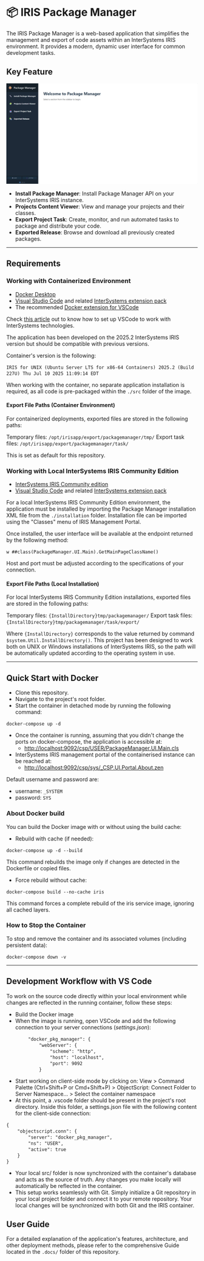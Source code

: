 # 📦 IRIS Package Manager

The IRIS Package Manager is a web-based application that simplifies the management and export of code assets within an InterSystems IRIS environment. It provides a modern, dynamic user interface for common development tasks.

## Key Feature

![Package Manager Homepage](./docs/user_guide/pic/homepage.png "Package Manager Homepage")

* **Install Package Manager**: Install Package Manager API on your InterSystems IRIS instance.
* **Projects Content Viewer**: View and manage your projects and their classes.
* **Export Project Task**: Create, monitor, and run automated tasks to package and distribute your code.
* **Exported Release**: Browse and download all previously created packages.

---

## Requirements

### Working with Containerized Environment

* [Docker Desktop](https://www.docker.com/)
* [Visual Studio Code](https://code.visualstudio.com/) and related [InterSystems extension pack](https://marketplace.visualstudio.com/items?itemName=intersystems-community.objectscript-pack)
* The recommended [Docker extension for VSCode](https://marketplace.visualstudio.com/items?itemName=ms-azuretools.vscode-docker)

Check [this article](https://community.intersystems.com/post/setting-vs-code-work-intersystems-technologies) out to know how to set up VSCode to work with InterSystems technologies.

The application has been developed on the 2025.2 InterSystems IRIS version but should be compatible with previous versions.

Container's version is the following:

```
IRIS for UNIX (Ubuntu Server LTS for x86-64 Containers) 2025.2 (Build 227U) Thu Jul 10 2025 11:09:14 EDT
```

When working with the container, no separate application installation is required, as all code is pre-packaged within the `./src` folder of the image.

#### Export File Paths (Container Environment)

For containerized deployments, exported files are stored in the following paths:

Temporary files: `/opt/irisapp/export/packagemanager/tmp/`
Export task files: `/opt/irisapp/export/packagemanager/task/`

This is set as default for this repository.

### Working with Local InterSystems IRIS Community Edition

* [InterSystems IRIS Community edition](https://community.intersystems.com/post/introducing-evaluation-service-community-edition-downloads)
* [Visual Studio Code](https://code.visualstudio.com/) and related [InterSystems extension pack](https://marketplace.visualstudio.com/items?itemName=intersystems-community.objectscript-pack)

For a local InterSystems IRIS Community Edition environment, the application must be installed by importing the Package Manager installation XML file from the `./installation` folder.
Installation file can be imported using the "Classes" menu of IRIS Management Portal.

Once installed, the user interface will be available at the endpoint returned by the following method:

```
w ##class(PackageManager.UI.Main).GetMainPageClassName()
```

Host and port must be adjusted according to the specifications of your connection.

#### Export File Paths (Local Installation)

For local InterSystems IRIS Community Edition installations, exported files are stored in the following paths:

Temporary files: `{InstallDirectory}tmp/packagemanager/`
Export task files: `{InstallDirectory}tmp/packagemanager/task/export/`

Where `{InstallDirectory}` corresponds to the value returned by command `$system.Util.InstallDirectory()`.
This project has been designed to work both on UNIX or Windows installations of InterSystems IRIS, so the path will be automatically updated according to the operating system in use.

---

## Quick Start with Docker

* Clone this repository.
* Navigate to the project's root folder.
* Start the container in detached mode by running the following command:

```
docker-compose up -d
```

- Once the container is running, assuming that you didn't change the ports on docker-compose, the application is accessible at:
  - [http://localhost:9092/csp/USER/PackageManager.UI.Main.cls](http://localhost:9092/csp/USER/PackageManager.UI.Main.cls)
- InterSystems IRIS management portal of the containerised instance can be reached at:
  - [http://localhost:9092/csp/sys/_CSP.UI.Portal.About.zen](http://localhost:9092/csp/sys/_CSP.UI.Portal.About.zen)

Default username and password are:

- username: `_SYSTEM`
- password: `SYS`

### About Docker build

You can build the Docker image with or without using the build cache:

- Rebuild with cache (if needed):

```
docker-compose up -d --build
```

This command rebuilds the image only if changes are detected in the Dockerfile or copied files.

- Force rebuild without cache:

```
docker-compose build --no-cache iris
```

This command forces a complete rebuild of the iris service image, ignoring all cached layers.

### How to Stop the Container

To stop and remove the container and its associated volumes (including persistent data):

```
docker-compose down -v
```

---

## Development Workflow with VS Code

To work on the source code directly within your local environment while changes are reflected in the running container, follow these steps:

* Build the Docker image
* When the image is running, open VSCode and add the following connection to your server connections (*settings.json*):

```
        "docker_pkg_manager": {
            "webServer": {
                "scheme": "http",
                "host": "localhost",
                "port": 9092
            }
```

- Start working on client-side mode by clicking on: View > Command Palette (Ctrl+Shift+P or Cmd+Shift+P) > ObjectScript: Connect Folder to Server Namespace... > Select the container namespace
- At this point, a .vscode folder should be present in the project's root directory. Inside this folder, a settings.json file with the following content for the client-side connection:

```
{
    "objectscript.conn": {
        "server": "docker_pkg_manager",
        "ns": "USER",
        "active": true
    }
}
```

- Your local src/ folder is now synchronized with the container's database and acts as the source of truth. Any changes you make locally will automatically be reflected in the container.
- This setup works seamlessly with Git. Simply initialize a Git repository in your local project folder and connect it to your remote repository. Your local changes will be synchronized with both Git and the IRIS container.

## User Guide

For a detailed explanation of the application's features, architecture, and other deployment methods, please refer to the comprehensive Guide located in the `.docs/` folder of this repository.
